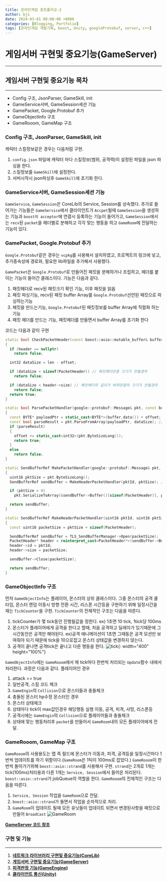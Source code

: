 ```yaml
---
title: 온라인게임 포트폴리오-2
author: bjs
date: 2024-03-01 00:00:00 +0800
categories: [Blogging, Portfolio]
tags: [온라인게임 개발기록, boost, Unity, googleProtobuf, server, c++]
---
```


# 게임서버 구현및 중요기능(GameServer)
---

## 게임서버 구현및 중요기능 목차
---

- Config 구조, JsonParser, GameSkill, init
- GameService서버, GameSession세션 기능
- GamePacket, Google.Protobuf 추가
- GameObjectInfo 구조
- GameRooom, GameMap 구조

### Config 구조, JsonParser, GameSkill, init

캐릭터 스킬정보같은 경우는 다음처럼 구현.
1. `config.json` 파일에 캐릭터 마다 스킬정보(범위, 공격력)이 설정된 파일을 json 파싱을 한다.
2. 스킬정보를 `GameSkill`에 설정한다.
3. 서버시작시 json파싱후 `GameSkill`에 초기화 한다.

### GameService서버, GameSession세션 기능

`GameService`, `GameSession`은 CoreLib의 Service, Session를 상속했다. 추가로 들어가는 기능들은 `GameService`에서 클라이언트가 `Accpet`될때 `GameSession`을 생성하는 기능과 `boost의 acceptor`에 연결시 등록하는 기능이 들어가고, `GameSession`에서는 `recv`된 `packet`을 헤더별로 분해하고 각각 맞는 행동을 하고 `GameRoom`에 전달하는 기능이 있다.

### GamePacket, Google.Protobuf 추가

`Google.Protobuf`같은 경우는 `vcpkg`를 사용해서 설치하였고, 프로젝트의 링크에 넣고, 추가종속성에 경로와, 필요한 lib파일을 추가해서 사용했다.  

`GamePacket`은 `Google.Protobuf`로 만들어진 패킷을 분해하거나 조립하고, 헤더를 붙이는 기능이 들어간 클래스이다. 기능은 다음과 같다.
1. 패킷헤더로 recv된 패킷크기 확인 기능, 이후 패킷을 읽음
2. 패킷 파싱기능, recv된 패킷 buffer Array를 `Google.Protobuf`선언된 패킷으로 파싱하는기능
3. 패킷을 만드는기능, `Google.Protobuf`된 패킷정보를 buffer Array에 직렬화 하는 기능
4. 패킷 헤더를 만드는 기능, 패킷헤더를 만들면서 buffer Array를 초기화 한다

코드는 다음과 같이 구현
```cpp
static bool CheckPacketHeader(const boost::asio::mutable_buffer& buffer, PacketHeader* header, int32 offset, int32 len)
{
  if (header == nullptr)
    return false;

  int32 dataSize = len - offset;

  if (dataSize < sizeof(PacketHeader)) // 패킷헤더만큼 크기가 안될경우
    return false;

  if (dataSize < header->size) // 패킷헤더의 길이가 버퍼만큼의 크기가 안될경우
    return false;
  return true;
}

static bool ParsePacketHandler(google::protobuf::Message& pkt, const boost::asio::mutable_buffer& buffer, const int32 dataSize, int32& offset)
{
  const BYTE* payloadPtr = static_cast<BYTE*>(buffer.data()) + offset;
  const bool parseResult = pkt.ParseFromArray(payloadPtr, dataSize); // google::protobuf의 파싱이 되면 true
  if (parseResult)
  {
    offset += static_cast<int32>(pkt.ByteSizeLong());
    return true;
  }
  else
    return false;
}

static SendBufferRef MakePacketHandler(google::protobuf::Message& pkt, uint16 pktId)
{
  uint16 pktSize = pkt.ByteSizeLong();
  SendBufferRef sendBuffer = MakeHeaderPacketHandler(pktId, pktSize); // 패킷헤더

  if (pktSize > 0)
    pkt.SerializeToArray(&sendBuffer->Buffer()[sizeof(PacketHeader)], pktSize); // buffer array 직렬와

  return sendBuffer;
}

static SendBufferRef MakeHeaderPacketHandler(uint16 pktId, uint16 pktSize)
{
  const uint16 packetSize = pktSize + sizeof(PacketHeader);

  SendBufferRef sendBuffer = TLS_SendBufferManager->Open(packetSize);
  PacketHeader* header = reinterpret_cast<PacketHeader*>(sendBuffer->Buffer());
  header->id = pktId;
  header->size = packetSize;

  sendBuffer->Close(packetSize);

  return sendBuffer;
}
```

### GameObjectInfo 구조

먼저 `GameObjectInfo`는 플레이어, 몬스터의 상위 클래스이다. 그중 몬스터의 공격 쿨타임, 몬스터 랜덤 이동시 방향 전환 시간, 리스폰 시간등을 구현하기 위해 일정시간을 재는 `TickCounter`을 구현. 
`TickCounter`의 전체적인 구조는 다음을 따른다.
1. tickCounter가 몇 tick동안 진행될값을 정한다. ex) 1초면 10 tick, 1tick당 100ms
2. 몬스터가 플레이어에게 공격을 한다고 할때, 처음 공격하고 딜레이가 있기때문에 그 시간동안은 공격만 해야된다. ex)공격 애니메이션이 1초면 그때동은 공격 모션만 보여줘야 되기 때문에 tick을 10으로잡고 몬스터 상태값을 변경하지 않는다.
3. 공격이 끝나면 공격tick은 끝나고 다른 행동을 한다.
![tick](/assets/img/online2/tick.png){: width="400" height="100%"}

`GameObjectInfo`에는 `GameRooom`에서 매 tick마다 한번씩 처리되는 `Update`함수 내에서 처리한다. 과정은 다음과 같다.
플레이어인 경우
1. attack == true
  1. 일반공격, 스킬 코드 체크
  2. `GameEngin`의 `Collision`으로 몬스터들과 충돌체크
  3. 충돌된 몬스터 hp수정
몬스터인 경우
1. 몬스터 상태체크
2. 상태마다 tick이 max값인경우 해당행동 실행 이동, 공격, 피격, 사망, 리스폰등
3. 공격시에는 `GameEngin`의 `Collision`으로 플레이어들과 충돌체크
4. 상태에 맞는 행동처리후 `packet`을 만들어서 `GameRoom`내의 모든 플레이어에게 전달.

### GameRooom, GameMap 구조

`GameRooom`의 사용용도는 맵 즉 필드에 몬스터가 이동과, 피격, 공격등을 일정시간마다 1번씩 업데이트를 하기 위함이다.(`GameRoom`은 1틱이 100ms로 잡았다.)
`GameRooom`이 한번씩 돌아가기위해 `boost::asio::strand`를 사용해서 구현. `strand`는 2개로 1개는 tick(100ms)처리용과 다른 1개는 `Service, Session`에서 들어온 처리된다. `boost::asio::strand`가 jobQueue의 역할을 한다.
`GameRooom`의 전체적인 구조는 다음을 따른다.
1. `Service, Session` 작업을 `GameRoom`으로 전달.
2. `boost::asio::strand`가 돌면서 작업을 순차적으로 처리.
3. `GameRoom`이 업데이트 될때 모든 유닛들이 업데이트 되면서 변경된사항을 패킷으로 만들어 `BroadCast`
![GameRoom](/assets/img/online2/GameRoom.png)

[**GameServer 코드 참조**](https://github.com/qornwh/GameServerProject/tree/main/GameServer)

### 구현 및 기능
---

1. [**네트워크 라이브러리 구현및 중요기능(CoreLib)**](</posts/온라인게임-포트폴리오-1>)  
2. [**게임서버 구현및 중요기능(GameServer)**](</posts/온라인게임-포트폴리오-2>)  
3. [**피격판정 기능(GameEngine)**](</posts/온라인게임-포트폴리오-3>)  
4. [**클라이언트 통신(Unity)**](</posts/온라인게임-포트폴리오-4>)  